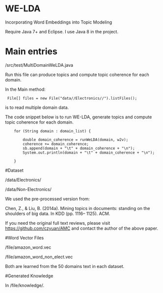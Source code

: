 # WE-LDA
Incorporating Word Embeddings into Topic Modeling

Require Java 7+ and Eclipse. I use Java 8 in the project.

# Main entries

/src/test/MultiDomainWeLDA.java

Run this file can produce topics and compute topic coherence  for each domain.

In the Main method:

     File[] files = new File("data//Electronics//").listFiles(); 

is to read multiple domain data.

The code snippet below is to run WE-LDA, generate topics and compute topic coherence for each domain. 

		for (String domain : domain_list) {

			double domain_coherence = runWeLDA(domain, w2v);
			coherence += domain_coherence;
			sb.append(domain + "\t" + domain_coherence + "\n");
			System.out.println(domain + "\t" + domain_coherence + "\n");

		}

#Dataset

/data/Electronics/

/data/Non-Electronics/

We used the pre-processed version from:

Chen, Z., & Liu, B. (2014a). Mining topics in documents: standing on the shoulders of big data. In KDD (pp. 1116–
1125). ACM.

If you need the original full text reviews, please visit https://github.com/czyuan/AMC and contact the author of the above paper.

#Word Vector Files

/file/amazon_word.vec

/file/amazon_word_non_elect.vec

Both are learned from the 50 domains text in each dataset.


#Generated Knowledge

In /file/knowledge/.
    

